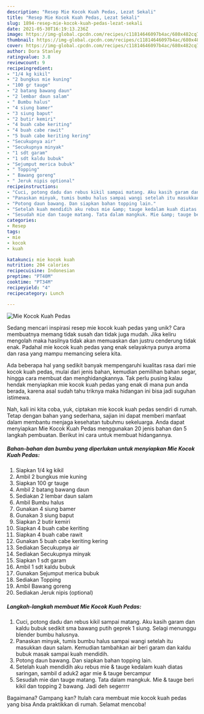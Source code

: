 ```yaml
---
description: "Resep Mie Kocok Kuah Pedas, Lezat Sekali"
title: "Resep Mie Kocok Kuah Pedas, Lezat Sekali"
slug: 1894-resep-mie-kocok-kuah-pedas-lezat-sekali
date: 2021-05-30T16:19:13.236Z
image: https://img-global.cpcdn.com/recipes/c11814646097b4ac/680x482cq70/mie-kocok-kuah-pedas-foto-resep-utama.jpg
thumbnail: https://img-global.cpcdn.com/recipes/c11814646097b4ac/680x482cq70/mie-kocok-kuah-pedas-foto-resep-utama.jpg
cover: https://img-global.cpcdn.com/recipes/c11814646097b4ac/680x482cq70/mie-kocok-kuah-pedas-foto-resep-utama.jpg
author: Dora Stanley
ratingvalue: 3.8
reviewcount: 9
recipeingredient:
- "1/4 kg kikil"
- "2 bungkus mie kuning"
- "100 gr tauge"
- "2 batang bawang daun"
- "2 lembar daun salam"
- " Bumbu halus"
- "4 siung bamer"
- "3 siung baput"
- "2 butir kemiri"
- "4 buah cabe keriting"
- "4 buah cabe rawit"
- "5 buah cabe keriting kering"
- "Secukupnya air"
- "Secukupnya minyak"
- "1 sdt garam"
- "1 sdt kaldu bubuk"
- "Sejumput merica bubuk"
- " Topping"
- " Bawang goreng"
- " Jeruk nipis optional"
recipeinstructions:
- "Cuci, potong dadu dan rebus kikil sampai matang. Aku kasih garam dan kaldu bubuk sedikit sma bawang putih geprek 1 siung. Selagi menunggu blender bumbu halusnya."
- "Panaskan minyak, tumis bumbu halus sampai wangi setelah itu masukkan daun salam. Kemudian tambahkan air beri garam dan kaldu bubuk masak sampai kuah mendidih."
- "Potong daun bawang. Dan siapkan bahan topping lain."
- "Setelah kuah mendidih aku rebus mie &amp; tauge kedalam kuah diatas saringan, sambil d aduk2 agar mie &amp; tauge bercampur"
- "Sesudah mie dan tauge matang. Tata dalam mangkuk. Mie &amp; tauge beri kikil dan topping 2 bawang. Jadi deh segerrrr"
categories:
- Resep
tags:
- mie
- kocok
- kuah

katakunci: mie kocok kuah 
nutrition: 204 calories
recipecuisine: Indonesian
preptime: "PT40M"
cooktime: "PT34M"
recipeyield: "4"
recipecategory: Lunch

---
```



![Mie Kocok Kuah Pedas](https://img-global.cpcdn.com/recipes/c11814646097b4ac/680x482cq70/mie-kocok-kuah-pedas-foto-resep-utama.jpg)

Sedang mencari inspirasi resep mie kocok kuah pedas yang unik? Cara membuatnya memang tidak susah dan tidak juga mudah. Jika keliru mengolah maka hasilnya tidak akan memuaskan dan justru cenderung tidak enak. Padahal mie kocok kuah pedas yang enak selayaknya punya aroma dan rasa yang mampu memancing selera kita.

Ada beberapa hal yang sedikit banyak mempengaruhi kualitas rasa dari mie kocok kuah pedas, mulai dari jenis bahan, kemudian pemilihan bahan segar, hingga cara membuat dan menghidangkannya. Tak perlu pusing kalau hendak menyiapkan mie kocok kuah pedas yang enak di mana pun anda berada, karena asal sudah tahu triknya maka hidangan ini bisa jadi suguhan istimewa.




Nah, kali ini kita coba, yuk, ciptakan mie kocok kuah pedas sendiri di rumah. Tetap dengan bahan yang sederhana, sajian ini dapat memberi manfaat dalam membantu menjaga kesehatan tubuhmu sekeluarga. Anda dapat menyiapkan Mie Kocok Kuah Pedas menggunakan 20 jenis bahan dan 5 langkah pembuatan. Berikut ini cara untuk membuat hidangannya.

<!--inarticleads1-->

##### Bahan-bahan dan bumbu yang diperlukan untuk menyiapkan Mie Kocok Kuah Pedas:

1. Siapkan 1/4 kg kikil
1. Ambil 2 bungkus mie kuning
1. Siapkan 100 gr tauge
1. Ambil 2 batang bawang daun
1. Sediakan 2 lembar daun salam
1. Ambil  Bumbu halus
1. Gunakan 4 siung bamer
1. Gunakan 3 siung baput
1. Siapkan 2 butir kemiri
1. Siapkan 4 buah cabe keriting
1. Siapkan 4 buah cabe rawit
1. Gunakan 5 buah cabe keriting kering
1. Sediakan Secukupnya air
1. Sediakan Secukupnya minyak
1. Siapkan 1 sdt garam
1. Ambil 1 sdt kaldu bubuk
1. Gunakan Sejumput merica bubuk
1. Sediakan  Topping
1. Ambil  Bawang goreng
1. Sediakan  Jeruk nipis (optional)




<!--inarticleads2-->

##### Langkah-langkah membuat Mie Kocok Kuah Pedas:

1. Cuci, potong dadu dan rebus kikil sampai matang. Aku kasih garam dan kaldu bubuk sedikit sma bawang putih geprek 1 siung. Selagi menunggu blender bumbu halusnya.
1. Panaskan minyak, tumis bumbu halus sampai wangi setelah itu masukkan daun salam. Kemudian tambahkan air beri garam dan kaldu bubuk masak sampai kuah mendidih.
1. Potong daun bawang. Dan siapkan bahan topping lain.
1. Setelah kuah mendidih aku rebus mie &amp; tauge kedalam kuah diatas saringan, sambil d aduk2 agar mie &amp; tauge bercampur
1. Sesudah mie dan tauge matang. Tata dalam mangkuk. Mie &amp; tauge beri kikil dan topping 2 bawang. Jadi deh segerrrr




Bagaimana? Gampang kan? Itulah cara membuat mie kocok kuah pedas yang bisa Anda praktikkan di rumah. Selamat mencoba!
